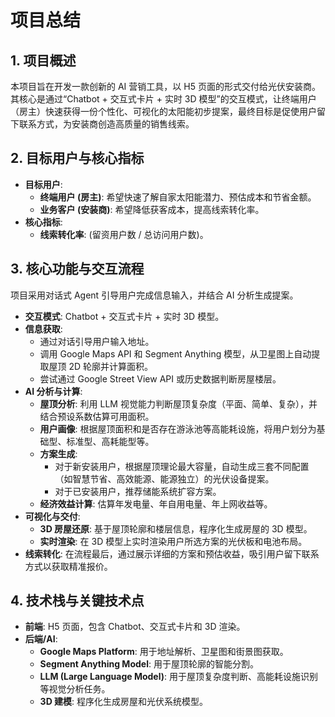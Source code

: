 # 项目总结

## 1. 项目概述

本项目旨在开发一款创新的 AI 营销工具，以 H5 页面的形式交付给光伏安装商。其核心是通过“Chatbot + 交互式卡片 + 实时 3D 模型”的交互模式，让终端用户（房主）快速获得一份个性化、可视化的太阳能初步提案，最终目标是促使用户留下联系方式，为安装商创造高质量的销售线索。

## 2. 目标用户与核心指标

*   **目标用户**:
    *   **终端用户 (房主)**: 希望快速了解自家太阳能潜力、预估成本和节省金额。
    *   **业务客户 (安装商)**: 希望降低获客成本，提高线索转化率。
*   **核心指标**:
    *   **线索转化率**: (留资用户数 / 总访问用户数)。

## 3. 核心功能与交互流程

项目采用对话式 Agent 引导用户完成信息输入，并结合 AI 分析生成提案。

*   **交互模式**: Chatbot + 交互式卡片 + 实时 3D 模型。
*   **信息获取**:
    *   通过对话引导用户输入地址。
    *   调用 Google Maps API 和 Segment Anything 模型，从卫星图上自动提取屋顶 2D 轮廓并计算面积。
    *   尝试通过 Google Street View API 或历史数据判断房屋楼层。
*   **AI 分析与计算**:
    *   **屋顶分析**: 利用 LLM 视觉能力判断屋顶复杂度（平面、简单、复杂），并结合预设系数估算可用面积。
    *   **用户画像**: 根据屋顶面积和是否存在游泳池等高能耗设施，将用户划分为基础型、标准型、高耗能型等。
    *   **方案生成**:
        *   对于新安装用户，根据屋顶理论最大容量，自动生成三套不同配置（如智慧节省、高效能源、能源独立）的光伏设备提案。
        *   对于已安装用户，推荐储能系统扩容方案。
    *   **经济效益计算**: 估算年发电量、年自用电量、年上网收益等。
*   **可视化与交付**:
    *   **3D 房屋还原**: 基于屋顶轮廓和楼层信息，程序化生成房屋的 3D 模型。
    *   **实时渲染**: 在 3D 模型上实时渲染用户所选方案的光伏板和电池布局。
*   **线索转化**: 在流程最后，通过展示详细的方案和预估收益，吸引用户留下联系方式以获取精准报价。

## 4. 技术栈与关键技术点

*   **前端**: H5 页面，包含 Chatbot、交互式卡片和 3D 渲染。
*   **后端/AI**:
    *   **Google Maps Platform**: 用于地址解析、卫星图和街景图获取。
    *   **Segment Anything Model**: 用于屋顶轮廓的智能分割。
    *   **LLM (Large Language Model)**: 用于屋顶复杂度判断、高能耗设施识别等视觉分析任务。
    *   **3D 建模**: 程序化生成房屋和光伏系统模型。
